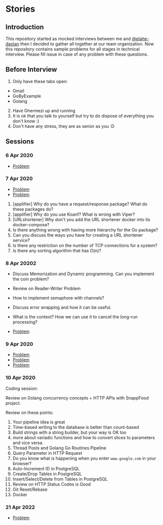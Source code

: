 # Stories

## Introduction

This repository started as mocked interviews between me and [@elahe-dastan](https://github.com/elahe-dastan) then I decided to gather all together at our team organization.
Now this repository contains sample problems for all stages in technical interview.
Please fill issue in case of any problem with these questions.

## Before Interview

1. Only have these tabs open:

- Gmail
- GoByExample
- Golang

2. Have Ghermezi up and running
3. It is ok that you talk to yourself but try to do dispose of everything you don't know :)
4. Don't have any stress, they are as senior as you :D

## Sessions

### 6 Apr 2020

- [Problem](./problems#Shuffle)

### 7 Apr 2020

- [Problem](./problems#Coins)
- [Problem](./system-design#bshooest-person-ever)

1. [applifier] Why do you have a request/response package? What do these packages do?
2. [applifier] Why do you use Koanf? What is wrong with Viper?
3. [URLshortener] Why don't you add the URL shortener docker into its docker-compose?
4. Is there anything wrong with having more hierarchy for the Go package?
5. Can you discuss the ways you have for creating a URL shortener service?
6. Is there any restriction on the number of TCP connections for a system?
7. Is there any sorting algorithm that has O(n)?

### 8 Apr 20202

- Discuss Memorization and Dynamic programming. Can you implement the coin problem?
- Review on Reader-Writer Problem
- How to implement semaphore with channels?
- Discuss error wrapping and how it can be useful.
- What is the context? How we can use it to cancel the long-run processing?

- [Problem](./code-session#Hangman)

### 9 Apr 2020

- [Problem](./code-session#record-appender)
- [Problem](./problems#snappfood)
- [Problem](./problems#happy-number)

### 10 Apr 2020

Coding session:

Review on Golang concurrency concepts + HTTP APIs with SnappFood project.

Review on these points:

1. Your pipeline idea is great
2. Time-based writing to the database is better than count-based
3. Build strings with a string builder, but your way is OK too
4. more about variadic functions and how to convert slices to parameters and vice versa.
5. Thread Pools and Golang Go Routines Pipeline
6. Query Parameter in HTTP Request
7. Do you know what is happening when you enter `www.google.com` in your browser?
8. Auto-Increment ID in PostgreSQL
9. Create/Drop Tables in PostgreSQL
10. Insert/Select/Delete from Tables in PostgreSQL
11. Review on HTTP Status Codes is Good
12. Git Reset/Rebase
13. Docker

### 21 Apr 2022

- [Problem](./problems/merge)
